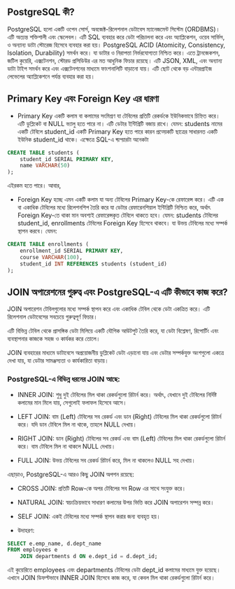 ## PostgreSQL কী?

PostgreSQL হলো একটি ওপেন সোর্স, অবজেক্ট-রিলেশনাল ডেটাবেস ম্যানেজমেন্ট সিস্টেম (ORDBMS)। এটি অত্যন্ত শক্তিশালী এবং স্কেলেবল। এটি SQL ব্যবহার করে ডেটা পরিচালনা করে এবং অ্যাপ্লিকেশন, ওয়েব সার্ভিস, ও অন্যান্য ডাটা স্টোরেজ হিসেবে ব্যবহার করা হয়। PostgreSQL ACID (Atomicity, Consistency, Isolation, Durability) সমর্থন করে। যা ডাটার ও নিরাপত্তা নির্ভরযোগ্যতা নিশ্চিত করে। এতে ট্রানজেকশন, জটিল কুয়েরি, এক্সটেনশন, স্টোরড প্রসিডিউর এর মত আধুনিক ফিচার রয়েছে। এটি JSON, XML, এবং অন্যান্য ডাটা টাইপ সমর্থন করে এবং এক্সটেনশনের মাধ্যমে ফাংশনালিটি বাড়ানো যায়। এটি ছোট থেকে বড় এন্টারপ্রাইজ লেভেলের অ্যাপ্লিকেশনে পর্যন্ত ব্যবহার করা হয়।

## Primary Key এবং Foreign Key এর ধারণা

- Primary Key একটি কলাম বা কলামের সংমিশ্রণ যা টেবিলের প্রতিটি রেকর্ডকে ইউনিকভাবে চিহ্নিত করে। এটি ডুপ্লিকেট বা NULL ভ্যালু হতে পারে না। এটি ডেটার ইন্টিগ্রিটি বজায় রাখে।
  যেমন: students নামের একটি টেবিলে student_id একটি Primary Key হতে পারে কারন প্রত্য়েকটি ছাত্রের সাধারনত একটি ইউনিক student_id থাকে। এক্ষেত্রে SQL-এ ব্য়প্য়ারটা অনেকটা

```sql
CREATE TABLE students (
    student_id SERIAL PRIMARY KEY,
    name VARCHAR(50)
);
```

এইরকম হতে পারে। আবার,
<br>

- Foreign Key হচ্ছে এমন একটি কলাম যা অন্য টেবিলের Primary Key-কে রেফারেন্স করে। এটি এক বা একাধিক টেবিলের মধ্যে রিলেশনশিপ তৈরি করে যা ডেটার রেফারেনশিয়াল ইন্টিগ্রিটি নিশ্চিত করে, অর্থাৎ Foreign Key-তে থাকা মান অবশ্যই রেফারেন্সকৃত টেবিলে থাকতে হবে। যেমন: students টেবিলের student_id, enrollments টেবিলের Foreign Key হিসেবে থাকবে। যা উভয় টেবিলের মধ্যে সম্পর্ক স্থাপন করবে। যেমন:

```sql
CREATE TABLE enrollments (
    enrollment_id SERIAL PRIMARY KEY,
    course VARCHAR(100),
    student_id INT REFERENCES students (student_id)
);
```

## JOIN অপারেশনের গুরুত্ব এবং PostgreSQL-এ এটি কীভাবে কাজ করে?

JOIN অপারেশন টেবিলগুলোর মধ্যে সম্পর্ক স্থাপন করে এবং একাধিক টেবিল থেকে ডেটা একত্রিত করে। এটি রিলেশনাল ডেটাবেসের সবচেয়ে গুরুত্বপূর্ণ ফিচার।

এটি বিভিন্ন টেবিল থেকে প্রাসঙ্গিক ডেটা মিলিয়ে একটি যৌগিক আউটপুট তৈরি করে, যা ডেটা বিশ্লেষণ, রিপোর্টিং এবং ব্যবস্থাপনার কাজকে সহজ ও কার্যকর করে তোলে।

JOIN ব্যবহারের মাধ্যমে ডাটাবেসে অপ্রয়োজনীয় ডুপ্লিকেট ডেটা এড়ানো যায় এবং ডেটার সম্পর্কযুক্ত অংশগুলো একত্রে দেখা যায়, যা ডেটার সামঞ্জস্যতা ও কার্যকারিতা বাড়ায়।

### PostgreSQL-এ বিভিন্ন ধরনের JOIN আছে:

- INNER JOIN: শুধু দুই টেবিলের মিল থাকা রেকর্ডগুলো রিটার্ন করে। অর্থাৎ, যেখানে দুই টেবিলের নির্দিষ্ট কলামের মান মিলে যায়, সেগুলোই ফলাফল হিসেবে আসে।

- LEFT JOIN: বাম (Left) টেবিলের সব রেকর্ড এবং ডান (Right) টেবিলের মিল থাকা রেকর্ডগুলো রিটার্ন করে। যদি ডান টেবিলে মিল না থাকে, তাহলে NULL দেখায়।

- RIGHT JOIN: ডান (Right) টেবিলের সব রেকর্ড এবং বাম (Left) টেবিলের মিল থাকা রেকর্ডগুলো রিটার্ন করে। বাম টেবিলে মিল না থাকলে NULL দেখায়।

- FULL JOIN: উভয় টেবিলের সব রেকর্ড রিটার্ন করে, মিল না থাকলেও NULL সহ দেখায়।

এছাড়াও, PostgreSQL-এ আরও কিছু JOIN অপশন রয়েছে:

- CROSS JOIN: প্রতিটি Row-কে অপর টেবিলের সব Row এর সাথে সংযুক্ত করে।

- NATURAL JOIN: স্বয়ংক্রিয়ভাবে সাধারণ কলামের উপর ভিত্তি করে JOIN অপারেশন সম্পন্ন করে।

- SELF JOIN: একই টেবিলের মধ্যে সম্পর্ক স্থাপন করার জন্য ব্যবহৃত হয়।

- উদাহরণ:

```sql
SELECT e.emp_name, d.dept_name
FROM employees e
    JOIN departments d ON e.dept_id = d.dept_id;
```

এই কুয়েরিতে employees এবং departments টেবিলের ডেটা dept_id কলামের মাধ্যমে যুক্ত হয়েছে। এখানে JOIN ডিফল্টভাবে INNER JOIN হিসেবে কাজ করে, যা কেবল মিল থাকা রেকর্ডগুলো রিটার্ন করে।
